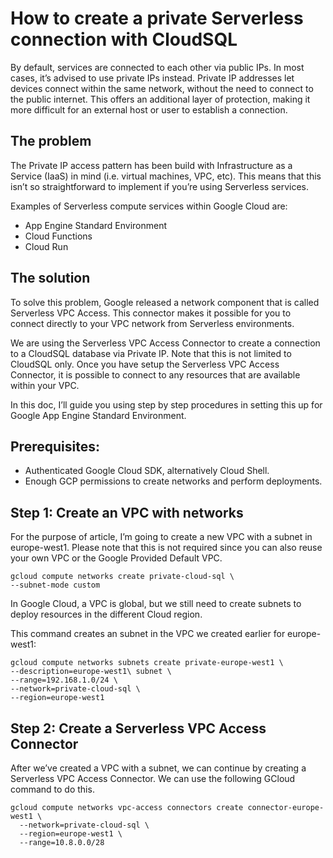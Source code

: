 # How to create a private Serverless connection with CloudSQL

By default, services are connected to each other via public IPs. In most cases, it’s advised to use private IPs instead. Private IP addresses let devices connect within the same network, without the need to connect to the public internet. This offers an additional layer of protection, making it more difficult for an external host or user to establish a connection.

## The problem
The Private IP access pattern has been build with Infrastructure as a Service (IaaS) in mind (i.e. virtual machines, VPC, etc). This means that this isn’t so straightforward to implement if you’re using Serverless services.

Examples of Serverless compute services within Google Cloud are:

- App Engine Standard Environment
- Cloud Functions
- Cloud Run

## The solution
To solve this problem, Google released a network component that is called Serverless VPC Access. This connector makes it possible for you to connect directly to your VPC network from Serverless environments.

We are using the Serverless VPC Access Connector to create a connection to a CloudSQL database via Private IP. Note that this is not limited to CloudSQL only. Once you have setup the Serverless VPC Access Connector, it is possible to connect to any resources that are available within your VPC.

In this doc, I’ll guide you using step by step procedures in setting this up for Google App Engine Standard Environment.

## Prerequisites:
* Authenticated Google Cloud SDK, alternatively Cloud Shell.
* Enough GCP permissions to create networks and perform deployments.

## Step 1: Create an VPC with networks
For the purpose of article, I’m going to create a new VPC with a subnet in europe-west1.
Please note that this is not required since you can also reuse your own VPC or the Google Provided Default VPC.

```
gcloud compute networks create private-cloud-sql \
--subnet-mode custom
```

In Google Cloud, a VPC is global, but we still need to create subnets to deploy resources in the different Cloud region.

This command creates an subnet in the VPC we created earlier for europe-west1:

```
gcloud compute networks subnets create private-europe-west1 \
--description=europe-west1\ subnet \
--range=192.168.1.0/24 \
--network=private-cloud-sql \
--region=europe-west1
```

## Step 2: Create a Serverless VPC Access Connector
After we’ve created a VPC with a subnet, we can continue by creating a Serverless VPC Access Connector. We can use the following GCloud command to do this.

```
gcloud compute networks vpc-access connectors create connector-europe-west1 \
  --network=private-cloud-sql \
  --region=europe-west1 \
  --range=10.8.0.0/28
```
